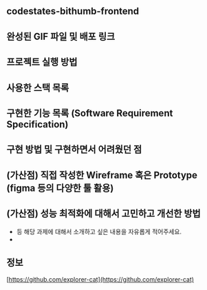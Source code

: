 ## codestates-bithumb-frontend
>

## 완성된 GIF 파일 및 배포 링크
>

## 프로젝트 실행 방법
>

## 사용한 스택 목록
>

## 구현한 기능 목록 (Software Requirement Specification)
>

## 구현 방법 및 구현하면서 어려웠던 점
>

## (가산점) 직접 작성한 Wireframe 혹은 Prototype (figma 등의 다양한 툴 활용)
>

## (가산점) 성능 최적화에 대해서 고민하고 개선한 방법
>

- 등 해당 과제에 대해서 소개하고 싶은 내용을 자유롭게 적어주세요.
- 



## 정보

[https://github.com/explorer-cat](https://github.com/explorer-cat)
